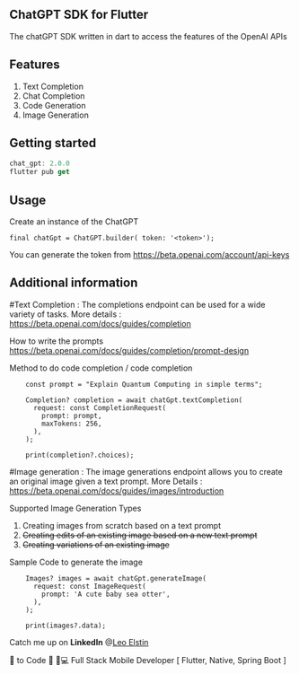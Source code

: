 ## ChatGPT SDK for Flutter
The chatGPT SDK written in dart to access the features of the OpenAI APIs
## Features
1. Text Completion
2. Chat Completion
3. Code Generation
4. Image Generation

## Getting started

```dart
chat_gpt: 2.0.0
flutter pub get
```

## Usage

Create an instance of the ChatGPT

```
final chatGpt = ChatGPT.builder( token: '<token>');
```
You can generate the token from  https://beta.openai.com/account/api-keys

## Additional information

#Text Completion : The completions endpoint can be used for a wide variety of tasks.
More details : https://beta.openai.com/docs/guides/completion

How to write the prompts
https://beta.openai.com/docs/guides/completion/prompt-design

Method to do code completion / code completion

```
    const prompt = "Explain Quantum Computing in simple terms";

    Completion? completion = await chatGpt.textCompletion(
      request: const CompletionRequest(
        prompt: prompt,
        maxTokens: 256,
      ),
    );

    print(completion?.choices);
```

#Image generation : The image generations endpoint allows you to create an original image given a text prompt.
More Details : https://beta.openai.com/docs/guides/images/introduction

Supported Image Generation Types
1. Creating images from scratch based on a text prompt
2. ~~Creating edits of an existing image based on a new text prompt~~
3. ~~Creating variations of an existing image~~

Sample Code to generate the image

```
    Images? images = await chatGpt.generateImage(
      request: const ImageRequest(
        prompt: 'A cute baby sea otter',
      ),
    );

    print(images?.data);
```

Catch me up on **LinkedIn** @[Leo Elstin](https://www.linkedin.com/in/leoelstin/ "Leo Elstin")

💙 to Code 👨 🏽‍💻  Full Stack Mobile Developer [ Flutter, Native, Spring Boot ]


